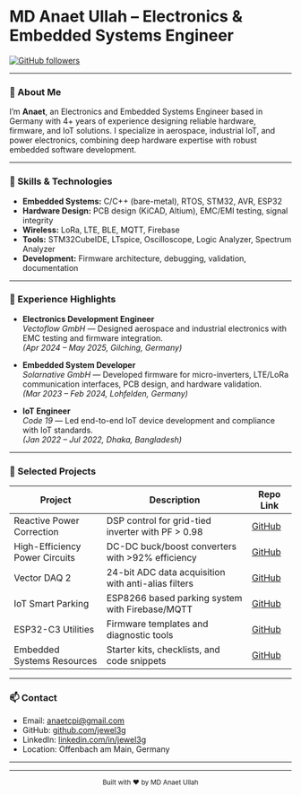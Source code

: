 # MD Anaet Ullah – Electronics & Embedded Systems Engineer

[![GitHub followers](https://img.shields.io/github/followers/jewel3g?label=Follow&style=social)](https://github.com/jewel3g)

---

### 👋 About Me

I’m **Anaet**, an Electronics and Embedded Systems Engineer based in Germany with 4+ years of experience designing reliable hardware, firmware, and IoT solutions. I specialize in aerospace, industrial IoT, and power electronics, combining deep hardware expertise with robust embedded software development.

---

### 🚀 Skills & Technologies

- **Embedded Systems:** C/C++ (bare-metal), RTOS, STM32, AVR, ESP32  
- **Hardware Design:** PCB design (KiCAD, Altium), EMC/EMI testing, signal integrity  
- **Wireless:** LoRa, LTE, BLE, MQTT, Firebase  
- **Tools:** STM32CubeIDE, LTspice, Oscilloscope, Logic Analyzer, Spectrum Analyzer  
- **Development:** Firmware architecture, debugging, validation, documentation

---

### 💼 Experience Highlights

- **Electronics Development Engineer**  
  *Vectoflow GmbH* — Designed aerospace and industrial electronics with EMC testing and firmware integration.  
  *(Apr 2024 – May 2025, Gilching, Germany)*

- **Embedded System Developer**  
  *Solarnative GmbH* — Developed firmware for micro-inverters, LTE/LoRa communication interfaces, PCB design, and hardware validation.  
  *(Mar 2023 – Feb 2024, Lohfelden, Germany)*

- **IoT Engineer**  
  *Code 19* — Led end-to-end IoT device development and compliance with IoT standards.  
  *(Jan 2022 – Jul 2022, Dhaka, Bangladesh)*

---

### 📂 Selected Projects

| Project                          | Description                                          | Repo Link                                         |
|---------------------------------|------------------------------------------------------|--------------------------------------------------|
| Reactive Power Correction        | DSP control for grid-tied inverter with PF > 0.98   | [GitHub](https://github.com/jewel3g/Reactive-Power-Correction) |
| High-Efficiency Power Circuits  | DC-DC buck/boost converters with >92% efficiency    | [GitHub](https://github.com/jewel3g/High-Efficiency-Power-Circuits) |
| Vector DAQ 2                    | 24-bit ADC data acquisition with anti-alias filters | [GitHub](https://github.com/jewel3g/Vector-DAQ2) |
| IoT Smart Parking              | ESP8266 based parking system with Firebase/MQTT     | [GitHub](https://github.com/jewel3g/IoT-Smart-Parking) |
| ESP32-C3 Utilities              | Firmware templates and diagnostic tools              | [GitHub](https://github.com/jewel3g/esp32-c3-utilities) |
| Embedded Systems Resources      | Starter kits, checklists, and code snippets          | [GitHub](https://github.com/jewel3g/embedded-systems-resources) |

---

### 📫 Contact

- Email: [anaetcpi@gmail.com](mailto:anaetcpi@gmail.com)  
- GitHub: [github.com/jewel3g](https://github.com/jewel3g)  
- LinkedIn: [linkedin.com/in/jewel3g](https://linkedin.com/in/jewel3g)  
- Location: Offenbach am Main, Germany  

---


---

<div align="center">
  <sub>Built with ❤️ by MD Anaet Ullah</sub>
</div>
